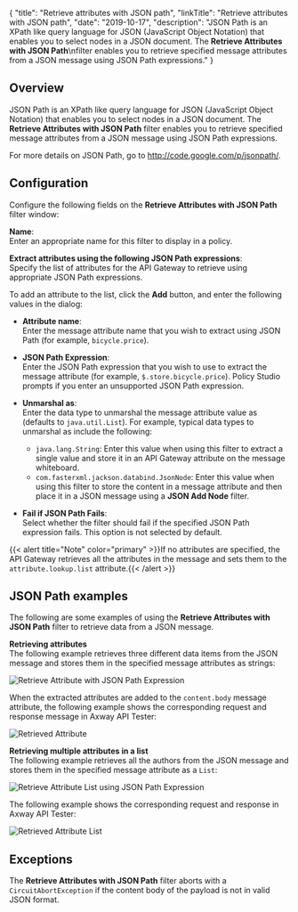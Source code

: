 {
"title": "Retrieve attributes with JSON path",
"linkTitle": "Retrieve attributes with JSON path",
"date": "2019-10-17",
"description": "JSON Path is an XPath like query language for JSON (JavaScript Object Notation) that enables you to select nodes in a JSON document. The **Retrieve Attributes with JSON Path**\\nfilter enables you to retrieve specified message attributes from a JSON message using JSON Path expressions."
}
﻿
<div id="p_attrs_json_path_overview">

Overview
--------

JSON Path is an XPath like query language for JSON (JavaScript Object Notation) that enables you to select nodes in a JSON document. The **Retrieve Attributes with JSON Path**
filter enables you to retrieve specified message attributes from a JSON message using JSON Path expressions.

For more details on JSON Path, go to <http://code.google.com/p/jsonpath/>.

</div>

<div id="p_attrs_json_path_conf">

Configuration
-------------

Configure the following fields on the **Retrieve Attributes with JSON Path**
filter window:

**Name**:\
Enter an appropriate name for this filter to display in a policy.

**Extract attributes using the following JSON Path expressions**:\
Specify the list of attributes for the API Gateway to retrieve using appropriate JSON Path expressions.

To add an attribute to the list, click the **Add**
button, and enter the following values in the dialog:

-   **Attribute name**:\
    Enter the message attribute name that you wish to extract using JSON Path (for example, `bicycle.price`).
-   **JSON Path Expression**:\
    Enter the JSON Path expression that you wish to use to extract the message attribute (for example, `$.store.bicycle.price`). Policy Studio prompts if you enter an unsupported JSON Path expression.
-   **Unmarshal as**:\
    Enter the data type to unmarshal the message attribute value as (defaults to `java.util.List`). For example, typical data types to unmarshal as include the following:
    -   `java.lang.String`: Enter this value when using this filter to extract a single value and store it in an API Gateway attribute on the message whiteboard.
    -   `com.fasterxml.jackson.databind.JsonNode`: Enter this value when using this filter to store the content in a message attribute and then place it in a JSON message using a **JSON Add Node** filter.

    >
-   **Fail if JSON Path Fails**:\
    Select whether the filter should fail if the specified JSON Path expression fails. This option is not selected by default.

{{< alert title="Note" color="primary" >}}If no attributes are specified, the API Gateway retrieves all the attributes in the message and sets them to the `attribute.lookup.list`
attribute.{{< /alert >}}

</div>

<div id="p_attrs_json_path_example">

JSON Path examples
------------------

The following are some examples of using the **Retrieve Attributes with JSON Path**
filter to retrieve data from a JSON message.

**Retrieving attributes**\
The following example retrieves three different data items from the JSON message and stores them in the specified message attributes as strings:

![Retrieve Attribute with JSON Path Expression](/Images/docbook/images/json/json_path_add_attribute.png)

When the extracted attributes are added to the `content.body`
message attribute, the following example shows the corresponding request and response message in Axway API Tester:

![Retrieved Attribute](/Images/docbook/images/json/json_path_add_attribute_sb.png)

**Retrieving multiple attributes in a list**\
The following example retrieves all the authors from the JSON message and stores them in the specified message attribute as a `List`:

![Retrieve Attribute List using JSON Path Expression](/Images/docbook/images/json/json_path_add_attribute_list.png)

The following example shows the corresponding request and response in Axway API Tester:

![Retrieved Attribute List](/Images/docbook/images/json/json_path_add_attribute_list_sb.png)

Exceptions
----------

The **Retrieve Attributes with JSON Path** filter aborts with a `CircuitAbortException` if the content body of the payload is not in valid JSON format.

</div>
